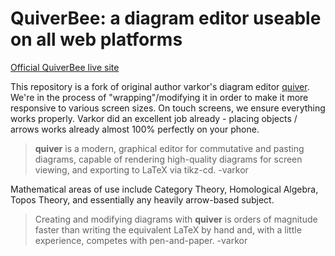 # QuiverBee: a diagram editor useable on all web platforms

[Official QuiverBee live site](https://enjoysmath.github.io/quiver-bee/)

This repository is a fork of original author varkor's diagram editor [quiver](https://q.uiver.app).  We're in the process of "wrapping"/modifying it in order
to make it more responsive to various screen sizes.  On touch screens, we ensure everything works properly.  Varkor did an excellent job already - placing objects / arrows works already almost 100% perfectly on your phone.

> **quiver** is a modern, graphical editor for commutative and pasting diagrams, capable of
rendering high-quality diagrams for screen viewing, and exporting to LaTeX via tikz-cd.   -varkor

Mathematical areas of use include Category Theory, Homological Algebra, Topos Theory, and essentially any heavily arrow-based subject.

> Creating and modifying diagrams with **quiver** is orders of magnitude faster than writing the
equivalent LaTeX by hand and, with a little experience, competes with pen-and-paper.  -varkor
